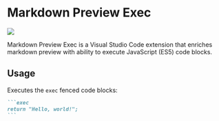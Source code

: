 # Markdown Preview Exec

[![](https://vsmarketplacebadges.dev/version/alexandritesoftware.markdown-exec.png)](https://marketplace.visualstudio.com/items?itemName=alexandritesoftware.markdown-exec)

Markdown Preview Exec is a Visual Studio Code extension that enriches markdown preview with ability to execute JavaScript (ES5) code blocks.

## Usage

Executes the `exec` fenced code blocks:

~~~markdown
```exec
return "Hello, world!";
```
~~~
